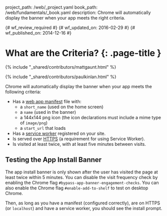 project_path: /web/_project.yaml
book_path: /web/fundamentals/_book.yaml
description: Chrome will automatically display the banner when your app meets the right criteria.

{# wf_review_required #}
{# wf_updated_on: 2016-02-29 #}
{# wf_published_on: 2014-12-16 #}

# What are the Criteria? {: .page-title }

{% include "_shared/contributors/mattgaunt.html" %}

{% include "_shared/contributors/paulkinlan.html" %}

Chrome will automatically display the banner when your app meets the following
criteria:

* Has a [web app manifest](.) file with:
  - a `short_name` (used on the home screen)
  - a `name` (used in the banner)
  - a 144x144 png icon (the icon declarations must include a mime type of `image/png`)
  - a `start_url` that loads
* Has a [service worker](/web/fundamentals/primers/service-worker/)
  registered on your site.
* Is served over [HTTPS](/web/fundamentals/security/encrypt-in-transit/)
  (a requirement for using Service Worker).
* Is visited at least twice, with at least five minutes between visits.

## Testing the App Install Banner

The app install banner is only shown after the user has visited the page at least
twice within 5 minutes. You can disable the visit frequency check by enabling
the Chrome flag `#bypass-app-banner-engagement-checks`. You can also enable the
Chrome flag `#enable-add-to-shelf` to test on desktop Chrome.

Then, as long as you have a manifest (configured correctly), are on HTTPS (or `localhost`)
and have a service worker, you should see the install prompt.
